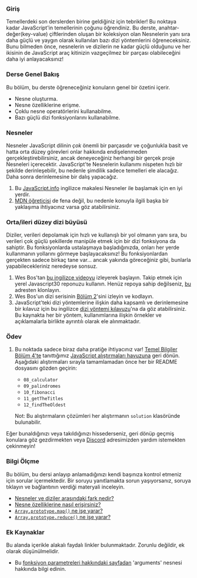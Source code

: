 ### Giriş

Temellerdeki son derslerden birine geldiğiniz için tebrikler! Bu noktaya kadar JavaScript'in temellerinin çoğunu öğrendiniz. Bu derste, anahtar-değer(key-value) çiftlerinden oluşan bir koleksiyon olan Nesnelerin yanı sıra daha güçlü ve yaygın olarak kullanılan bazı dizi yöntemlerini öğreneceksiniz. Bunu bilmeden önce, nesnelerin ve dizilerin ne kadar güçlü olduğunu ve her ikisinin de JavaScript araç kitinizin vazgeçilmez bir parçası olabileceğini daha iyi anlayacaksınız!

### Derse Genel Bakış

Bu bölüm, bu derste öğreneceğiniz konuların genel bir özetini içerir.

* Nesne oluşturma.
* Nesne özelliklerine erişme.
* Çoklu nesne operatörlerini kullanabilme.
* Bazı güçlü dizi fonksiyonlarını kullanabilme.

### Nesneler

Nesneler JavaScript dilinin _çok_ önemli bir parçasıdır ve çoğunlukla basit ve hatta orta düzey görevleri onlar hakkında endişelenmeden gerçekleştirebilirsiniz, ancak deneyeceğiniz herhangi bir gerçek proje Nesneleri içerecektir.  JavaScript'te Nesnelerin kullanımı nispeten hızlı bir şekilde derinleşebilir, bu nedenle şimdilik sadece temelleri ele alacağız.  Daha sonra derinlemesine bir dalış yapacağız.

1. Bu [JavaScript.info](https://javascript.info/object) ingilizce makalesi Nesneler ile başlamak için en iyi yerdir.
2. [MDN öğreticisi](https://developer.mozilla.org/en-US/docs/Learn/JavaScript/Objects/Basics) de fena değil, bu nedenle konuyla ilgili başka bir yaklaşıma ihtiyacınız varsa göz atabilirsiniz.

### Orta/ileri düzey dizi büyüsü

Diziler, verileri depolamak için hızlı ve kullanışlı bir yol olmanın yanı sıra, bu verileri çok güçlü şekillerde manipüle etmek için bir dizi fonksiyona da sahiptir.  Bu fonksiyonlarda ustalaşmaya başladığınızda, onları her yerde kullanmanın yollarını görmeye başlayacaksınız! Bu fonksiyonlardan gerçekten sadece birkaç tane var... ancak yakında göreceğiniz gibi, bunlarla yapabilecekleriniz neredeyse sonsuz.

1. Wes Bos'tan [bu ingilizce videoyu](https://www.youtube.com/watch?v=HB1ZC7czKRs) izleyerek başlayın. Takip etmek için yerel Javascript30 reponuzu kullanın. Henüz repoya sahip değilseniz, [bu](https://github.com/wesbos/JavaScript30) adresten klonlayın.
2. Wes Bos'un dizi serisinin [Bölüm 2](https://www.youtube.com/watch?v=QNmRfyNg1lw)'sini izleyin ve kodlayın.
3. JavaScript'teki dizi yöntemlerine ilişkin daha kapsamlı ve derinlemesine bir kılavuz için bu ingilizce [dizi yöntemi kılavuzu](https://javascript.info/array-methods)'na da göz atabilirsiniz. Bu kaynakta her bir yöntem, kullanımlarına ilişkin örnekler ve açıklamalarla birlikte ayrıntılı olarak ele alınmaktadır.

### Ödev

<div class="lesson-content__panel" markdown="1">

1. Bu noktada sadece biraz daha pratiğe ihtiyacınız var! [Temel Bilgiler Bölüm 4'te](https://www.theodinproject.com/lessons/foundations-fundamentals-part-4) tanıttığımız [JavaScript alıştırmaları havuzuna](https://github.com/TheOdinProject/javascript-exercises) geri dönün. Aşağıdaki alıştırmaları sırayla tamamlamadan önce her bir README dosyasını gözden geçirin:
    - `08_calculator`
    - `09_palindromes`
    - `10_fibonacci`
    - `11_getTheTitles`
    - `12_findTheOldest`

    Not: Bu alıştırmaların çözümleri her alıştırmanın `solution` klasöründe bulunabilir.

Eğer bunaldığınızı veya takıldığınızı hissederseniz, geri dönüp geçmiş konulara göz gezdirmekten veya [Discord](https://discord.gg/fbFCkYabZB) adresimizden yardım istemekten çekinmeyin!

</div>

### Bilgi Ölçme

Bu bölüm, bu dersi anlayıp anlamadığınızı kendi başınıza kontrol etmeniz için sorular içermektedir. Bir soruyu yanıtlamakta sorun yaşıyorsanız, soruya tıklayın ve bağlantının verdiği materyali inceleyin.

* [Nesneler ve diziler arasındaki fark nedir?](https://javascript.info/object#summary)
* [Nesne özelliklerine nasıl erişirsiniz?](https://developer.mozilla.org/en-US/docs/Learn/JavaScript/Objects/Basics#bracket_notation)
* [`Array.prototype.map()` ne işe yarar?](https://www.youtube.com/watch?v=HB1ZC7czKRs&t=233s)
* [`Array.prototype.reduce()` ne işe yarar?](https://youtu.be/HB1ZC7czKRs?t=467)

### Ek Kaynaklar

Bu alanda içerikle alakalı faydalı linkler bulunmaktadır. Zorunlu değildir, ek olarak düşünülmelidir.

* Bu [fonksiyon parametreleri hakkındaki sayfadan](https://www.w3schools.com/js/js_function_parameters.asp) 'arguments' nesnesi hakkında bilgi edinin.